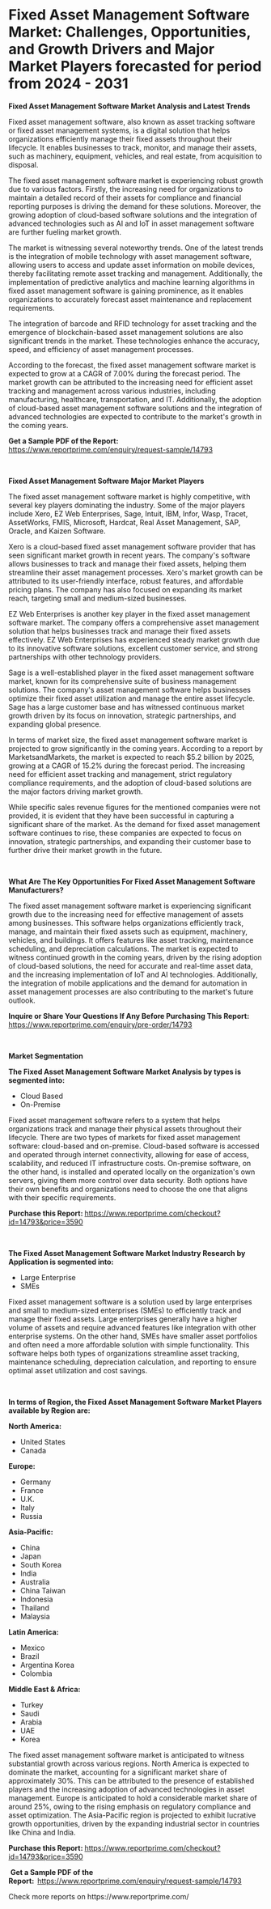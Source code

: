 <p><h1>Fixed Asset Management Software Market: Challenges, Opportunities, and Growth Drivers and Major Market Players forecasted for period from 2024 - 2031</h1></p><p><strong>Fixed Asset Management Software Market Analysis and Latest Trends</strong></p>
<p><p>Fixed asset management software, also known as asset tracking software or fixed asset management systems, is a digital solution that helps organizations efficiently manage their fixed assets throughout their lifecycle. It enables businesses to track, monitor, and manage their assets, such as machinery, equipment, vehicles, and real estate, from acquisition to disposal.</p><p>The fixed asset management software market is experiencing robust growth due to various factors. Firstly, the increasing need for organizations to maintain a detailed record of their assets for compliance and financial reporting purposes is driving the demand for these solutions. Moreover, the growing adoption of cloud-based software solutions and the integration of advanced technologies such as AI and IoT in asset management software are further fueling market growth.</p><p>The market is witnessing several noteworthy trends. One of the latest trends is the integration of mobile technology with asset management software, allowing users to access and update asset information on mobile devices, thereby facilitating remote asset tracking and management. Additionally, the implementation of predictive analytics and machine learning algorithms in fixed asset management software is gaining prominence, as it enables organizations to accurately forecast asset maintenance and replacement requirements.</p><p>The integration of barcode and RFID technology for asset tracking and the emergence of blockchain-based asset management solutions are also significant trends in the market. These technologies enhance the accuracy, speed, and efficiency of asset management processes.</p><p>According to the forecast, the fixed asset management software market is expected to grow at a CAGR of 7.00% during the forecast period. The market growth can be attributed to the increasing need for efficient asset tracking and management across various industries, including manufacturing, healthcare, transportation, and IT. Additionally, the adoption of cloud-based asset management software solutions and the integration of advanced technologies are expected to contribute to the market's growth in the coming years.</p></p>
<p><strong>Get a Sample PDF of the Report:&nbsp;</strong> <a href="https://www.reportprime.com/enquiry/request-sample/14793">https://www.reportprime.com/enquiry/request-sample/14793</a></p>
<p>&nbsp;</p>
<p><strong>Fixed Asset Management Software Major Market Players</strong></p>
<p><p>The fixed asset management software market is highly competitive, with several key players dominating the industry. Some of the major players include Xero, EZ Web Enterprises, Sage, Intuit, IBM, Infor, Wasp, Tracet, AssetWorks, FMIS, Microsoft, Hardcat, Real Asset Management, SAP, Oracle, and Kaizen Software.</p><p>Xero is a cloud-based fixed asset management software provider that has seen significant market growth in recent years. The company's software allows businesses to track and manage their fixed assets, helping them streamline their asset management processes. Xero's market growth can be attributed to its user-friendly interface, robust features, and affordable pricing plans. The company has also focused on expanding its market reach, targeting small and medium-sized businesses.</p><p>EZ Web Enterprises is another key player in the fixed asset management software market. The company offers a comprehensive asset management solution that helps businesses track and manage their fixed assets effectively. EZ Web Enterprises has experienced steady market growth due to its innovative software solutions, excellent customer service, and strong partnerships with other technology providers.</p><p>Sage is a well-established player in the fixed asset management software market, known for its comprehensive suite of business management solutions. The company's asset management software helps businesses optimize their fixed asset utilization and manage the entire asset lifecycle. Sage has a large customer base and has witnessed continuous market growth driven by its focus on innovation, strategic partnerships, and expanding global presence.</p><p>In terms of market size, the fixed asset management software market is projected to grow significantly in the coming years. According to a report by MarketsandMarkets, the market is expected to reach $5.2 billion by 2025, growing at a CAGR of 15.2% during the forecast period. The increasing need for efficient asset tracking and management, strict regulatory compliance requirements, and the adoption of cloud-based solutions are the major factors driving market growth.</p><p>While specific sales revenue figures for the mentioned companies were not provided, it is evident that they have been successful in capturing a significant share of the market. As the demand for fixed asset management software continues to rise, these companies are expected to focus on innovation, strategic partnerships, and expanding their customer base to further drive their market growth in the future.</p></p>
<p>&nbsp;</p>
<p><strong>What Are The Key Opportunities For Fixed Asset Management Software Manufacturers?</strong></p>
<p><p>The fixed asset management software market is experiencing significant growth due to the increasing need for effective management of assets among businesses. This software helps organizations efficiently track, manage, and maintain their fixed assets such as equipment, machinery, vehicles, and buildings. It offers features like asset tracking, maintenance scheduling, and depreciation calculations. The market is expected to witness continued growth in the coming years, driven by the rising adoption of cloud-based solutions, the need for accurate and real-time asset data, and the increasing implementation of IoT and AI technologies. Additionally, the integration of mobile applications and the demand for automation in asset management processes are also contributing to the market's future outlook.</p></p>
<p><strong>Inquire or Share Your Questions If Any Before Purchasing This Report:</strong> <a href="https://www.reportprime.com/enquiry/pre-order/14793">https://www.reportprime.com/enquiry/pre-order/14793</a></p>
<p>&nbsp;</p>
<p><strong>Market Segmentation</strong></p>
<p><strong>The Fixed Asset Management Software Market Analysis by types is segmented into:</strong></p>
<p><ul><li>Cloud Based</li><li>On-Premise</li></ul></p>
<p><p>Fixed asset management software refers to a system that helps organizations track and manage their physical assets throughout their lifecycle. There are two types of markets for fixed asset management software: cloud-based and on-premise. Cloud-based software is accessed and operated through internet connectivity, allowing for ease of access, scalability, and reduced IT infrastructure costs. On-premise software, on the other hand, is installed and operated locally on the organization's own servers, giving them more control over data security. Both options have their own benefits and organizations need to choose the one that aligns with their specific requirements.</p></p>
<p><strong>Purchase this Report:&nbsp;</strong><a href="https://www.reportprime.com/checkout?id=14793&price=3590">https://www.reportprime.com/checkout?id=14793&price=3590</a></p>
<p>&nbsp;</p>
<p><strong>The Fixed Asset Management Software Market Industry Research by Application is segmented into:</strong></p>
<p><ul><li>Large Enterprise</li><li>SMEs</li></ul></p>
<p><p>Fixed asset management software is a solution used by large enterprises and small to medium-sized enterprises (SMEs) to efficiently track and manage their fixed assets. Large enterprises generally have a higher volume of assets and require advanced features like integration with other enterprise systems. On the other hand, SMEs have smaller asset portfolios and often need a more affordable solution with simple functionality. This software helps both types of organizations streamline asset tracking, maintenance scheduling, depreciation calculation, and reporting to ensure optimal asset utilization and cost savings.</p></p>
<p>&nbsp;</p>
<p><strong>In terms of Region, the Fixed Asset Management Software Market Players available by Region are:</strong></p>
<p>
    <p> <strong> North America: </strong>
        <ul>
            <li>United States</li>
            <li>Canada</li>
        </ul>
        </p> 
    <p> <strong> Europe: </strong>
        <ul>
            <li>Germany</li>
            <li>France</li>
            <li>U.K.</li>
            <li>Italy</li>
            <li>Russia</li>
        </ul>
        </p> 
    <p> <strong> Asia-Pacific: </strong>
        <ul>
            <li>China</li>
            <li>Japan</li>
            <li>South Korea</li>
            <li>India</li>
            <li>Australia</li>
            <li>China Taiwan</li>
            <li>Indonesia</li>
            <li>Thailand</li>
            <li>Malaysia</li>
        </ul>
        </p> 
    <p> <strong> Latin America: </strong>
        <ul>
            <li>Mexico</li>
            <li>Brazil</li>
            <li>Argentina Korea</li>
            <li>Colombia</li>
        </ul>
        </p> 
    <p> <strong> Middle East & Africa: </strong>
        <ul>
            <li>Turkey</li>
            <li>Saudi</li>
            <li>Arabia</li>
            <li>UAE</li>
            <li>Korea</li>
        </ul>
    </p>
    </p>
<p><p>The fixed asset management software market is anticipated to witness substantial growth across various regions. North America is expected to dominate the market, accounting for a significant market share of approximately 30%. This can be attributed to the presence of established players and the increasing adoption of advanced technologies in asset management. Europe is anticipated to hold a considerable market share of around 25%, owing to the rising emphasis on regulatory compliance and asset optimization. The Asia-Pacific region is projected to exhibit lucrative growth opportunities, driven by the expanding industrial sector in countries like China and India.</p></p>
<p><strong>Purchase this Report: </strong><a href="https://www.reportprime.com/checkout?id=14793&price=3590">https://www.reportprime.com/checkout?id=14793&price=3590</a></p>
<p>&nbsp;<strong>Get a Sample PDF of the Report:&nbsp;&nbsp;</strong><a href="https://www.reportprime.com/enquiry/request-sample/14793">https://www.reportprime.com/enquiry/request-sample/14793</a></p>
<p><strong></strong></p>
<p>Check more reports on https://www.reportprime.com/</p>
